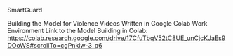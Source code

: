 SmartGuard


Building the Model for Violence Videos Written in Google Colab Work Environment
Link to the Model Building in Colab: https://colab.research.google.com/drive/17CfuTbqV52tC8UE_unCjcKJaEs9DOoWS#scrollTo=cgPnklw-3_q6
